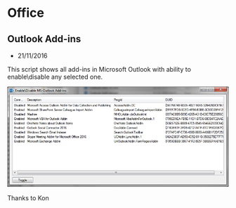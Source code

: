# Office
## Outlook Add-ins
- 21/11/2016

This script shows all add-ins in Microsoft Outlook with ability to enable\disable any selected one.

![alt tag](https://github.com/RamiSyr/Office/raw/master/Screenshot.png)

Thanks to Kon
